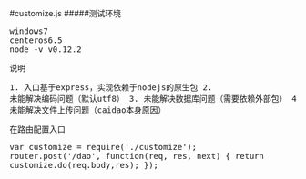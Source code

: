 #customize.js
#####测试环境
<pre>
windows7
centeros6.5
node -v v0.12.2
</pre>

说明<pre>1. 入口基于express，实现依赖于nodejs的原生包
2. 未能解决编码问题（默认utf8）
3. 未能解决数据库问题（需要依赖外部包）
4. 未能解决文件上传问题（caidao本身原因）
</pre>

在路由配置入口<pre>var customize = require('./customize');
router.post('/dao', function(req, res, next) {
     return customize.do(req.body,res);
});
</pre>

